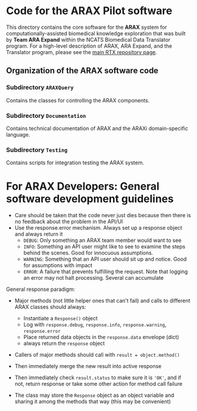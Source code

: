 # Code for the ARAX Pilot software 

This directory contains the core software for the **ARAX** system for
computationally-assisted biomedical knowledge exploration that was built by
**Team ARA Expand** within the NCATS Biomedical Data Translator program. For a
high-level description of ARAX, ARA Expand, and the Translator program, please
see the [main RTX repository page](../../../../tree/demo).

## Organization of the ARAX software code

### Subdirectory `ARAXQuery`

Contains the classes for controlling the ARAX components.

### Subdirectory `Documentation`

Contains technical documentation of ARAX and the ARAXi domain-specific language.

### Subdirectory `Testing`

Contains scripts for integration testing the ARAX system.

# For ARAX Developers: General software development guidelines

- Care should be taken that the code never just dies because then there is no feedback about the problem in the API/UI
- Use the response.error mechanism. Always set up a response object and always return it
    - `DEBUG`: Only something an ARAX team member would want to see
    - `INFO`: Something an API user might like to see to examine the steps behind the scenes. Good for innocuous assumptions.
    - `WARNING`: Something that an API user should sit up and notice. Good for assumptions with impact
    - `ERROR`: A failure that prevents fulfilling the request. Note that logging an error may not halt processing. Several can accumulate

General response paradigm:
- Major methods (not little helper ones that can't fail) and calls to different ARAX classes should always:
	- Instantiate a `Response()` object
	- Log with `response.debug`, `response.info`, `response.warning`, `response.error`
	- Place returned data objects in the `response.data` envelope (dict)
	- always return the `response` object
- Callers of major methods should call with `result = object.method()`
- Then immediately merge the new result into active response
- Then immediately check `result.status` to make sure it is `'OK'`, and if not, return response or take some other action for method call failure

- The class may store the `Response` object as an object variable and sharing it among the methods that way (this may be convenient)

